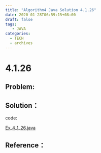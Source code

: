 ```yaml
---
title: "Algorithm4 Java Solution 4.1.26"
date: 2020-01-28T06:59:15+08:00
draft: false
tags:
   - JAVA
categories:
  - TECH
  - archives
---
```



# 4.1.26

## Problem:


## Solution：

code:

[Ex_4_1_26.java](./Ex_4_1_26.java)


## Reference：


